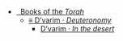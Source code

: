 - [<i class="fa-solid fa-circle-arrow-left"></i>&nbsp; Books of the _Torah_](/)
    - [&equiv; D’varim &middot; *Deuteronomy*](deuteronomy/deuteronomy.md)
        - [D’varim &middot; _In the desert_](deuteronomy/dvarim.md)
